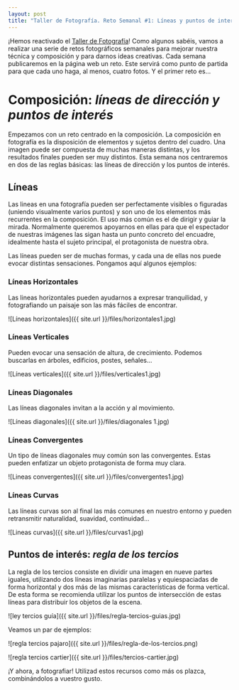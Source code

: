 ```yaml
---
layout: post
title: "Taller de Fotografía. Reto Semanal #1: Líneas y puntos de interés."
---
```


¡Hemos reactivado el [Taller de Fotografía](http://lewiscarroll.es/fotografia-y-revelado)! 
Como algunos sabéis, vamos a realizar una serie de retos fotográficos semanales para mejorar nuestra técnica y composición y para darnos ideas creativas. 
Cada semana publicaremos en la página web un reto. Este servirá como punto de partida para que cada uno haga, al menos, cuatro fotos. Y el primer reto es...


# Composición: *líneas de dirección y puntos de interés* #

Empezamos con un reto centrado en la composición. La composición en fotografía es la disposición de elementos y sujetos dentro del cuadro. Una imagen puede ser compuesta de muchas maneras distintas, y los resultados finales pueden ser muy distintos.
Esta semana nos centraremos en dos de las reglas básicas: las líneas de dirección y los puntos de interés.

## Líneas ## 
Las lineas en una fotografía pueden ser perfectamente visibles o figuradas (uniendo visualmente varios puntos) y son uno de los elementos más recurrentes en la composición.
El uso más común es el de dirigir y guiar la mirada. Normalmente queremos apoyarnos en ellas para que el espectador de nuestras imágenes las sigan hasta un punto concreto del encuadre, idealmente hasta el sujeto principal, el protagonista de nuestra obra.

Las líneas pueden ser de muchas formas, y cada una de ellas nos puede evocar distintas sensaciones. Pongamos aquí algunos ejemplos:

### Líneas Horizontales ###

Las lineas horizontales pueden ayudarnos a expresar tranquilidad, y fotografiando un paisaje son las más fáciles de encontrar. 

![Líneas horizontales]({{ site.url }}/files/horizontales1.jpg)

### Líneas Verticales ###

Pueden evocar una sensación de altura, de crecimiento. Podemos buscarlas en árboles, edificios, postes, señales...

![Líneas verticales]({{ site.url }}/files/verticales1.jpg)

### Líneas Diagonales ###

Las líneas diagonales invitan a la acción y al movimiento.

![Líneas diagonales]({{ site.url }}/files/diagonales 1.jpg)

### Líneas Convergentes ###

Un tipo de líneas diagonales muy común son las convergentes. Estas pueden enfatizar un objeto protagonista de forma muy clara.

![Lineas convergentes]({{ site.url }}/files/convergentes1.jpg)

### Líneas Curvas ###

Las líneas curvas son al final las más comunes en nuestro entorno y pueden retransmitir naturalidad, suavidad, continuidad...

![Lineas curvas]({{ site.url }}/files/curvas1.jpg)


## Puntos de interés: *regla de los tercios* ##
La regla de los tercios consiste en dividir una imagen en nueve partes iguales, utilizando dos líneas imaginarias paralelas y equiespaciadas de forma horizontal y dos más de las mismas características de forma vertical. De esta forma se recomienda utilizar los puntos de intersección de estas líneas para distribuir los objetos de la escena.

![ley tercios guía]({{ site.url }}/files/regla-tercios-guias.jpg)

Veamos un par de ejemplos: 

![regla tercios pajaro]({{ site.url }}/files/regla-de-los-tercios.png)

![regla tercios cartier]({{ site.url }}/files/tercios-cartier.jpg)

¡Y ahora, a fotografiar! Utilizad estos recursos como más os plazca, combinándolos a vuestro gusto. 





